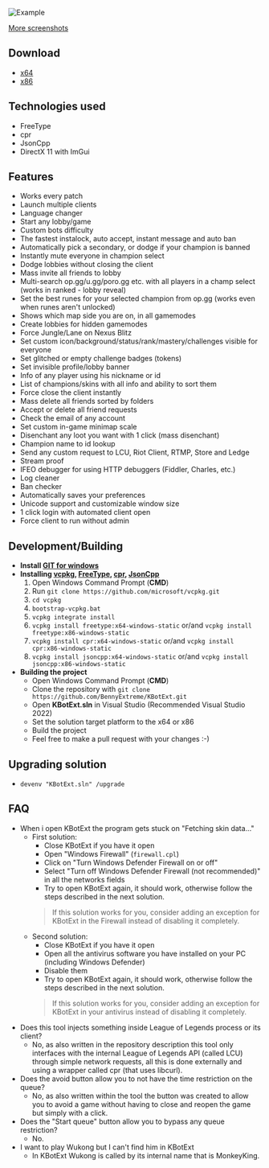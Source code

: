 ![Example](https://i.imgur.com/vjPGL8u.png)

[More screenshots](https://imgur.com/a/ijCiC3F)

## Download
- [x64](https://github.com/BennyExtreme/KBotExt/releases/latest/download/KBotExt.exe)
- [x86](https://github.com/BennyExtreme/KBotExt/releases/latest/download/KBotExt_x86.exe)

## Technologies used
* FreeType
* cpr
* JsonCpp
* DirectX 11 with ImGui

## Features
* Works every patch
* Launch multiple clients
* Language changer
* Start any lobby/game
* Custom bots difficulty
* The fastest instalock, auto accept, instant message and auto ban
* Automatically pick a secondary, or dodge if your champion is banned
* Instantly mute everyone in champion select
* Dodge lobbies without closing the client
* Mass invite all friends to lobby
* Multi-search op.gg/u.gg/poro.gg etc. with all players in a champ select (works in ranked - lobby reveal)
* Set the best runes for your selected champion from op.gg (works even when runes aren't unlocked)
* Shows which map side you are on, in all gamemodes
* Create lobbies for hidden gamemodes
* Force Jungle/Lane on Nexus Blitz
* Set custom icon/background/status/rank/mastery/challenges visible for everyone
* Set glitched or empty challenge badges (tokens)
* Set invisible profile/lobby banner
* Info of any player using his nickname or id
* List of champions/skins with all info and ability to sort them
* Force close the client instantly
* Mass delete all friends sorted by folders
* Accept or delete all friend requests
* Check the email of any account
* Set custom in-game minimap scale
* Disenchant any loot you want with 1 click (mass disenchant)
* Champion name to id lookup
* Send any custom request to LCU, Riot Client, RTMP, Store and Ledge
* Stream proof
* IFEO debugger for using HTTP debuggers (Fiddler, Charles, etc.)
* Log cleaner
* Ban checker
* Automatically saves your preferences
* Unicode support and customizable window size
* 1 click login with automated client open
* Force client to run without admin

## Development/Building

- **Install [GIT for windows](https://git-scm.com/download/win)**
- **Installing [vcpkg](https://github.com/microsoft/vcpkg#quick-start-windows), [FreeType](https://github.com/ocornut/imgui/tree/master/misc/freetype), [cpr](https://github.com/libcpr/cpr), [JsonCpp](https://github.com/open-source-parsers/jsoncpp)**
  1. Open Windows Command Prompt (**CMD**)
  2. Run `git clone https://github.com/microsoft/vcpkg.git`
  3. `cd vcpkg`
  4. `bootstrap-vcpkg.bat`
  5. `vcpkg integrate install`
  6. `vcpkg install freetype:x64-windows-static` or/and `vcpkg install freetype:x86-windows-static`
  7. `vcpkg install cpr:x64-windows-static` or/and `vcpkg install cpr:x86-windows-static`
  8. `vcpkg install jsoncpp:x64-windows-static` or/and `vcpkg install jsoncpp:x86-windows-static`
- **Building the project**
  * Open Windows Command Prompt (**CMD**)
  * Clone the repository with `git clone https://github.com/BennyExtreme/KBotExt.git`
  * Open **KBotExt.sln** in Visual Studio (Recommended Visual Studio 2022)
  * Set the solution target platform to the x64 or x86
  * Build the project
  * Feel free to make a pull request with your changes :-)

## Upgrading solution
* `devenv "KBotExt.sln" /upgrade`

## FAQ

* When i open KBotExt the program gets stuck on "Fetching skin data..."
  * First solution:
    * Close KBotExt if you have it open
    * Open "Windows Firewall" (`firewall.cpl`)
    * Click on "Turn Windows Defender Firewall on or off"
    * Select "Turn off Windows Defender Firewall (not recommended)" in all the networks fields
    * Try to open KBotExt again, it should work, otherwise follow the steps described in the next solution.
    > If this solution works for you, consider adding an exception for KBotExt in the Firewall instead of disabling it completely.
  * Second solution:
    * Close KBotExt if you have it open
    * Open all the antivirus software you have installed on your PC (including Windows Defender)
    * Disable them
    * Try to open KBotExt again, it should work, otherwise follow the steps described in the next solution.
    > If this solution works for you, consider adding an exception for KBotExt in your antivirus instead of disabling it completely.
* Does this tool injects something inside League of Legends process or its client?
  * No, as also written in the repository description this tool only interfaces with the internal League of Legends API (called LCU) through simple network requests, all this is done externally and using a wrapper called cpr (that uses libcurl).
* Does the avoid button allow you to not have the time restriction on the queue?
  * No, as also written within the tool the button was created to allow you to avoid a game without having to close and reopen the game but simply with a click.
* Does the "Start queue" button allow you to bypass any queue restriction?
  * No.
* I want to play Wukong but I can't find him in KBotExt
  * In KBotExt Wukong is called by its internal name that is MonkeyKing.
